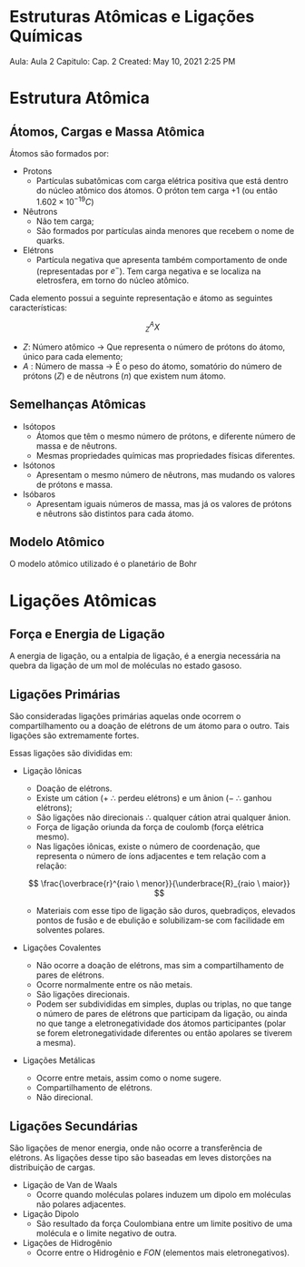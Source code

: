 # Estruturas Atômicas e Ligações Químicas

Aula: Aula 2
Capitulo: Cap. 2
Created: May 10, 2021 2:25 PM

# Estrutura Atômica

## Átomos, Cargas e Massa Atômica

Átomos são formados por:

- Protons
    - Partículas subatômicas com carga elétrica positiva que está dentro do núcleo atômico dos átomos. O próton tem carga $+1$ (ou então $1.602 \times 10^{-19} C$)
- Nêutrons
    - Não tem carga;
    - São formados por partículas ainda menores que recebem o nome de quarks.
- Elétrons
    - Partícula negativa que apresenta também comportamento de onde (representadas por $e^-$). Tem carga negativa e se localiza na eletrosfera, em torno do núcleo atômico.
    

Cada elemento possui a seguinte representação e átomo as seguintes características:

$$
^{A}_{Z}X
$$

- $Z:$ Número atômico → Que representa o número de prótons do átomo, único para cada elemento;
- $A$ : Número de massa → É o peso do átomo, somatório do número de prótons ($Z$) e de nêutrons ($n$) que existem num átomo.

## Semelhanças Atômicas

- Isótopos
    - Átomos que têm o mesmo número de prótons, e diferente número de massa e de nêutrons.
    - Mesmas propriedades químicas mas propriedades físicas diferentes.
- Isótonos
    - Apresentam o mesmo número de nêutrons, mas mudando os valores de prótons e massa.
- Isóbaros
    - Apresentam iguais números de massa, mas já os valores de prótons e nêutrons são distintos para cada átomo.

## Modelo Atômico

O modelo atômico utilizado é o planetário de Bohr

# Ligações Atômicas

## Força e Energia de Ligação

A energia de ligação, ou a entalpia de ligação, é a energia necessária na quebra da ligação de um mol de moléculas no estado gasoso.

## Ligações Primárias

São consideradas ligações primárias aquelas onde ocorrem o compartilhamento ou a doação de elétrons de um átomo para o outro. Tais ligações são extremamente fortes.

Essas ligações são divididas em: 

- Ligação Iônicas
    - Doação de elétrons.
    - Existe um cátion ($+ \ \therefore$ perdeu elétrons) e um ânion ($- \ \therefore$ ganhou elétrons);
    - São ligações não direcionais $\therefore$ qualquer cátion atrai qualquer ânion.
    - Força de ligação oriunda da força de coulomb (força elétrica mesmo).
    - Nas ligações iônicas, existe o número de coordenação, que representa o número de íons adjacentes e tem relação com a relação:
    
    $$
    \frac{\overbrace{r}^{raio \ menor}}{\underbrace{R}_{raio \ maior}}
    $$
    
    - Materiais com esse tipo de ligação são duros, quebradiços, elevados pontos de fusão e de ebulição e solubilizam-se com facilidade em solventes polares.
    
- Ligações Covalentes
    - Não ocorre a doação de elétrons, mas sim a compartilhamento de pares de elétrons.
    - Ocorre normalmente entre os não metais.
    - São ligações direcionais.
    - Podem ser subdivididas em simples, duplas ou triplas, no que tange o número de pares de elétrons que participam da ligação, ou ainda no que tange a eletronegatividade dos átomos participantes (polar se forem eletronegatividade diferentes ou então apolares se tiverem a mesma).
- Ligações Metálicas
    - Ocorre entre metais, assim como o nome sugere.
    - Compartilhamento de elétrons.
    - Não direcional.

## Ligações Secundárias

São ligações de menor energia, onde não ocorre a transferência de elétrons. As ligações desse tipo são baseadas em leves distorções na distribuição de cargas. 

- Ligação de Van de Waals
    - Ocorre quando moléculas polares induzem um dipolo em moléculas não polares adjacentes.
- Ligação Dipolo
    - São resultado da força Coulombiana entre um limite positivo de uma molécula e o limite negativo de outra.
- Ligações de Hidrogênio
    - Ocorre entre o Hidrogênio e $FON$ (elementos mais eletronegativos).